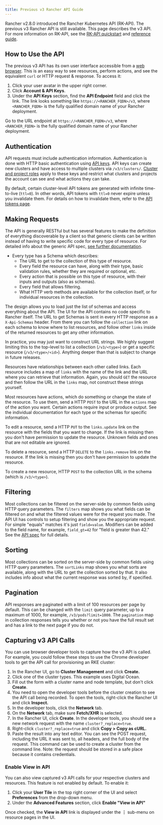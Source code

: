 ```yaml
---
title: Previous v3 Rancher API Guide
---
```


<head>
  <link rel="canonical" href="https://ranchermanager.docs.rancher.com/api/v3-rancher-api-guide"/>
</head>

Rancher v2.8.0 introduced the Rancher Kubernetes API (RK-API). The previous v3 Rancher API is still available. This page describes the v3 API. For more information on RK-API, see the [RK-API quickstart](./quickstart.md) and [reference guide](./api-reference.mdx).

## How to Use the API

The previous v3 API has its own user interface accessible from a [web browser](./v3-rancher-api-guide.md#enable-view-in-api). This is an easy way to see resources, perform actions, and see the equivalent `curl` or HTTP request & response. To access it:

<Tabs>
<TabItem value="Rancher v2.6.4+">

1. Click your user avatar in the upper right corner.
1. Click **Account & API Keys**.
1. Under the **API Keys** section, find the **API Endpoint** field and click the link. The link looks something like `https://<RANCHER_FQDN>/v3`, where `<RANCHER_FQDN>` is the fully qualified domain name of your Rancher deployment.

</TabItem>
<TabItem value="Rancher before v2.6.4">

Go to the URL endpoint at `https://<RANCHER_FQDN>/v3`, where `<RANCHER_FQDN>` is the fully qualified domain name of your Rancher deployment.

</TabItem>
</Tabs>

## Authentication

API requests must include authentication information. Authentication is done with HTTP basic authentication using [API keys](../reference-guides/user-settings/api-keys.md). API keys can create new clusters and have access to multiple clusters via `/v3/clusters/`. [Cluster and project roles](../how-to-guides/new-user-guides/authentication-permissions-and-global-configuration/manage-role-based-access-control-rbac/cluster-and-project-roles.md) apply to these keys and restrict what clusters and projects the account can see and what actions they can take.

By default, certain cluster-level API tokens are generated with infinite time-to-live (`ttl=0`). In other words, API tokens with `ttl=0` never expire unless you invalidate them. For details on how to invalidate them, refer to the [API tokens page](api-tokens.md).

## Making Requests

The API is generally RESTful but has several features to make the definition of everything discoverable by a client so that generic clients can be written instead of having to write specific code for every type of resource. For detailed info about the generic API spec, [see further documentation](https://github.com/rancher/api-spec/blob/master/specification.md).

- Every type has a Schema which describes:
  - The URL to get to the collection of this type of resource.
  - Every field the resource can have, along with their type, basic validation rules, whether they are required or optional, etc.
  - Every action that is possible on this type of resource, with their inputs and outputs (also as schemas).
  - Every field that allows filtering.
  - What HTTP verb methods are available for the collection itself, or for individual resources in the collection.

The design allows you to load just the list of schemas and access everything about the API. The UI for the API contains no code specific to Rancher itself. The URL to get Schemas is sent in every HTTP response as a `X-Api-Schemas` header. From there you can follow the `collection` link on each schema to know where to list resources, and follow other `links` inside of the returned resources to get any other information.

In practice, you may just want to construct URL strings. We highly suggest limiting this to the top-level to list a collection (`/v3/<type>`) or get a specific resource (`/v3/<type>/<id>`). Anything deeper than that is subject to change in future releases.

Resources have relationships between each other called links. Each resource includes a map of `links` with the name of the link and the URL where you can retrieve that information. Again, you should `GET` the resource and then follow the URL in the `links` map, not construct these strings yourself.

Most resources have actions, which do something or change the state of the resource. To use them, send a HTTP `POST` to the URL in the `actions` map of the action you want. Certain actions require input or produce output. See the individual documentation for each type or the schemas for specific information.

To edit a resource, send a HTTP `PUT` to the `links.update` link on the resource with the fields that you want to change. If the link is missing then you don't have permission to update the resource. Unknown fields and ones that are not editable are ignored.

To delete a resource, send a HTTP `DELETE` to the `links.remove` link on the resource. If the link is missing then you don't have permission to update the resource.

To create a new resource, HTTP `POST` to the collection URL in the schema (which is `/v3/<type>`).

## Filtering

Most collections can be filtered on the server-side by common fields using HTTP query parameters. The `filters` map shows you what fields can be filtered on and what the filtered values were for the request you made. The API UI has controls to setup filtering and show you the appropriate request. For simple "equals" matches it's just `field=value`. Modifiers can be added to the field name, for example, `field_gt=42` for "field is greater than 42." See the [API spec](https://github.com/rancher/api-spec/blob/master/specification.md#filtering) for full details.

## Sorting

Most collections can be sorted on the server-side by common fields using HTTP query parameters. The `sortLinks` map shows you what sorts are available, along with the URL to get the collection sorted by that. It also includes info about what the current response was sorted by, if specified.

## Pagination

API responses are paginated with a limit of 100 resources per page by default. This can be changed with the `limit` query parameter, up to a maximum of 1000, for example, `/v3/pods?limit=1000`. The `pagination` map in collection responses tells you whether or not you have the full result set and has a link to the next page if you do not.

## Capturing v3 API Calls

You can use browser developer tools to capture how the v3 API is called. For example, you could follow these steps to use the Chrome developer tools to get the API call for provisioning an RKE cluster:

1. In the Rancher UI, go to **Cluster Management** and click **Create.**
1. Click one of the cluster types. This example uses Digital Ocean.
1. Fill out the form with a cluster name and node template, but don't click **Create**.
1. You need to open the developer tools before the cluster creation to see the API call being recorded. To open the tools, right-click the Rancher UI and click **Inspect.**
1. In the developer tools, click the **Network** tab.
1. On the **Network** tab, make sure **Fetch/XHR** is selected.
1. In the Rancher UI, click **Create**. In the developer tools, you should see a new network request with the name `cluster?_replace=true`.
1. Right-click `cluster?_replace=true` and click **Copy > Copy as cURL.**
1. Paste the result into any text editor. You can see the POST request, including the URL it was sent to, all headers, and the full body of the request. This command can be used to create a cluster from the command line. Note: the request should be stored in a safe place because it contains credentials.

### Enable View in API

You can also view captured v3 API calls for your respective clusters and resources. This feature is not enabled by default. To enable it:

1. Click your **User Tile** in the top right corner of the UI and select **Preferences** from the drop-down menu.
2. Under the **Advanced Features** section, click **Enable "View in API"**

Once checked, the **View in API** link is displayed under the **⋮** sub-menu on resource pages in the UI.
